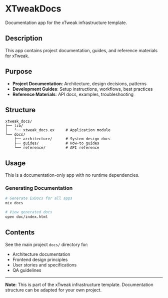 # XTweakDocs

Documentation app for the xTweak infrastructure template.

## Description

This app contains project documentation, guides, and reference materials for xTweak.

## Purpose

- **Project Documentation**: Architecture, design decisions, patterns
- **Development Guides**: Setup instructions, workflows, best practices
- **Reference Materials**: API docs, examples, troubleshooting

## Structure

```
xtweak_docs/
├── lib/
│   └── xtweak_docs.ex     # Application module
└── docs/
    ├── architecture/      # System design docs
    ├── guides/            # How-to guides
    └── reference/         # API reference
```

## Usage

This is a documentation-only app with no runtime dependencies.

### Generating Documentation

```bash
# Generate ExDocs for all apps
mix docs

# View generated docs
open doc/index.html
```

## Contents

See the main project `docs/` directory for:
- Architecture documentation
- Frontend design principles
- User stories and specifications
- QA guidelines

---

**Note**: This is part of the xTweak infrastructure template. Documentation structure can be adapted for your own project.
